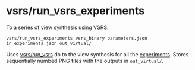 # vsrs/run\_vsrs\_experiments

To a series of view synthesis using VSRS.

    vsrs/run_vsrs_experiments vsrs_binary parameters.json in_experiments.json out_virtual/

Uses [vsrs/run\_vsrs](/tools/vsrs/run_vsrs.html) do to the view synthesis for all the [experiments](data/experiments.html). Stores sequentially numbed PNG files with the outputs in `out_virtual/`.

